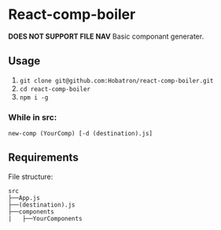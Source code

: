 # React-comp-boiler
**DOES NOT SUPPORT FILE NAV**
Basic componant generater.

## Usage

1. `git clone git@github.com:Hobatron/react-comp-boiler.git`
2. `cd react-comp-boiler`
3. `npm i -g`
### While in src:

`new-comp (YourComp) [-d (destination).js]`

## Requirements

File structure:
```tree
src
├──App.js
├──(destination).js
├──components
|   ├──YourComponents
```
